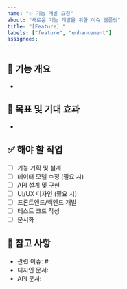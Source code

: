 ```yaml
---
name: "✨ 기능 개발 요청"
about: "새로운 기능 개발을 위한 이슈 템플릿"
title: "[Feature] "
labels: ["feature", "enhancement"]
assignees: 
---
```


## 📝 기능 개요
<!-- 개발할 기능에 대한 간단한 설명을 작성하세요. -->
- 

## 🎯 목표 및 기대 효과
<!-- 해당 기능이 어떤 문제를 해결하며, 기대되는 효과가 무엇인지 설명하세요. -->
- 

## ✅ 해야 할 작업
- [ ] 기능 기획 및 설계
- [ ] 데이터 모델 수정 (필요 시)
- [ ] API 설계 및 구현
- [ ] UI/UX 디자인 (필요 시)
- [ ] 프론트엔드/백엔드 개발
- [ ] 테스트 코드 작성
- [ ] 문서화

## 📌 참고 사항
<!-- 추가적으로 참고해야 할 문서, API 명세서, 관련 이슈 등을 링크하세요. -->
- 관련 이슈: #
- 디자인 문서:
- API 문서: